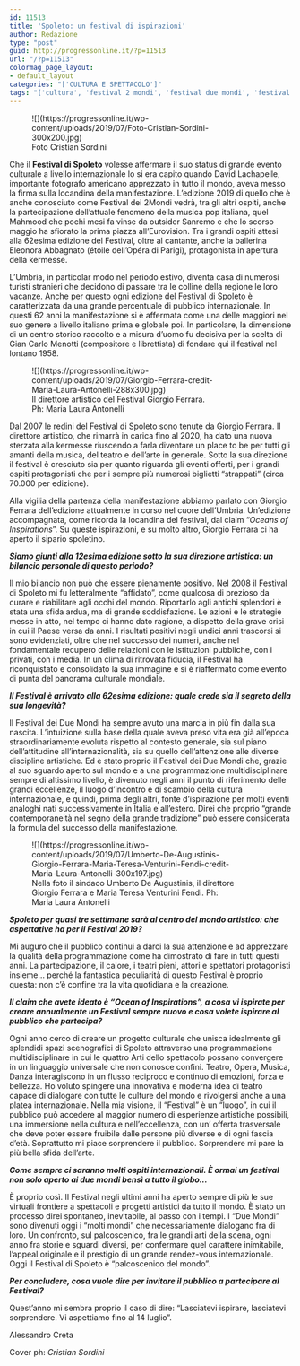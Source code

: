 ```yaml
---
id: 11513
title: 'Spoleto: un festival di ispirazioni'
author: Redazione
type: "post"
guid: http://progressonline.it/?p=11513
url: "/?p=11513"
colormag_page_layout:
- default_layout
categories: "['CULTURA E SPETTACOLO']"
tags: "['cultura', 'festival 2 mondi', 'festival due mondi', 'festival spoleto', 'giorgio ferrara', 'intervista', 'spoleto']"
---
```


<figure aria-describedby="caption-attachment-11517" class="wp-caption alignleft" id="attachment_11517" style="width: 400px">![](https://progressonline.it/wp-content/uploads/2019/07/Foto-Cristian-Sordini-300x200.jpg)<figcaption class="wp-caption-text" id="caption-attachment-11517">Foto Cristian Sordini</figcaption></figure>

Che il **Festival di Spoleto** volesse affermare il suo status di grande evento culturale a livello internazionale lo si era capito quando David Lachapelle, importante fotografo americano apprezzato in tutto il mondo, aveva messo la firma sulla locandina della manifestazione. L’edizione 2019 di quello che è anche conosciuto come Festival dei 2Mondi vedrà, tra gli altri ospiti, anche la partecipazione dell’attuale fenomeno della musica pop italiana, quel Mahmood che pochi mesi fa vinse da outsider Sanremo e che lo scorso maggio ha sfiorato la prima piazza all’Eurovision. Tra i grandi ospiti attesi alla 62esima edizione del Festival, oltre al cantante, anche la ballerina Eleonora Abbagnato (étoile dell’Opéra di Parigi), protagonista in apertura della kermesse.

L’Umbria, in particolar modo nel periodo estivo, diventa casa di numerosi turisti stranieri che decidono di passare tra le colline della regione le loro vacanze. Anche per questo ogni edizione del Festival di Spoleto è caratterizzata da una grande percentuale di pubblico internazionale. In questi 62 anni la manifestazione si è affermata come una delle maggiori nel suo genere a livello italiano prima e globale poi. In particolare, la dimensione di un centro storico raccolto e a misura d’uomo fu decisiva per la scelta di Gian Carlo Menotti (compositore e librettista) di fondare qui il festival nel lontano 1958.

<figure aria-describedby="caption-attachment-11514" class="wp-caption alignright" id="attachment_11514" style="width: 330px">![](https://progressonline.it/wp-content/uploads/2019/07/Giorgio-Ferrara-credit-Maria-Laura-Antonelli-288x300.jpg)<figcaption class="wp-caption-text" id="caption-attachment-11514">Il direttore artistico del Festival Giorgio Ferrara. Ph: Maria Laura Antonelli</figcaption></figure>

Dal 2007 le redini del Festival di Spoleto sono tenute da Giorgio Ferrara. Il direttore artistico, che rimarrà in carica fino al 2020, ha dato una nuova sterzata alla kermesse riuscendo a farla diventare un place to be per tutti gli amanti della musica, del teatro e dell’arte in generale. Sotto la sua direzione il festival è cresciuto sia per quanto riguarda gli eventi offerti, per i grandi ospiti protagonisti che per i sempre più numerosi biglietti “strappati” (circa 70.000 per edizione).

Alla vigilia della partenza della manifestazione abbiamo parlato con Giorgio Ferrara dell’edizione attualmente in corso nel cuore dell’Umbria. Un’edizione accompagnata, come ricorda la locandina del festival, dal claim “*Oceans of Inspirations*”. Su queste ispirazioni, e su molto altro, Giorgio Ferrara ci ha aperto il sipario spoletino.

***Siamo giunti alla 12esima edizione sotto la sua direzione artistica: un bilancio personale di questo periodo?***

Il mio bilancio non può che essere pienamente positivo. Nel 2008 il Festival di Spoleto mi fu letteralmente “affidato”, come qualcosa di prezioso da curare e riabilitare agli occhi del mondo. Riportarlo agli antichi splendori è stata una sfida ardua, ma di grande soddisfazione. Le azioni e le strategie messe in atto, nel tempo ci hanno dato ragione, a dispetto della grave crisi in cui il Paese versa da anni. I risultati positivi negli undici anni trascorsi si sono evidenziati, oltre che nel successo dei numeri, anche nel fondamentale recupero delle relazioni con le istituzioni pubbliche, con i privati, con i media. In un clima di ritrovata fiducia, il Festival ha riconquistato e consolidato la sua immagine e si è riaffermato come evento di punta del panorama culturale mondiale.

***Il Festival è arrivato alla 62esima edizione: quale crede sia il segreto della sua longevità?***

Il Festival dei Due Mondi ha sempre avuto una marcia in più fin dalla sua nascita. L’intuizione sulla base della quale aveva preso vita era già all’epoca straordinariamente evoluta rispetto al contesto generale, sia sul piano dell’attitudine all’internazionalità, sia su quello dell’attenzione alle diverse discipline artistiche. Ed è stato proprio il Festival dei Due Mondi che, grazie al suo sguardo aperto sul mondo e a una programmazione multidisciplinare sempre di altissimo livello, è divenuto negli anni il punto di riferimento delle grandi eccellenze, il luogo d’incontro e di scambio della cultura internazionale, e quindi, prima degli altri, fonte d’ispirazione per molti eventi analoghi nati successivamente in Italia e all’estero. Direi che proprio “grande contemporaneità nel segno della grande tradizione” può essere considerata la formula del successo della manifestazione.

<figure aria-describedby="caption-attachment-11516" class="wp-caption alignleft" id="attachment_11516" style="width: 365px">![](https://progressonline.it/wp-content/uploads/2019/07/Umberto-De-Augustinis-Giorgio-Ferrara-Maria-Teresa-Venturini-Fendi-credit-Maria-Laura-Antonelli-300x197.jpg)<figcaption class="wp-caption-text" id="caption-attachment-11516">Nella foto il sindaco Umberto De Augustinis, il direttore Giorgio Ferrara e Maria Teresa Venturini Fendi. Ph: Maria Laura Antonelli</figcaption></figure>

 ***Spoleto per quasi tre settimane sarà al centro del mondo artistico: che aspettative ha per il Festival 2019?***

Mi auguro che il pubblico continui a darci la sua attenzione e ad apprezzare la qualità della programmazione come ha dimostrato di fare in tutti questi anni. La partecipazione, il calore, i teatri pieni, attori e spettatori protagonisti insieme… perché la fantastica peculiarità di questo Festival è proprio questa: non c’è confine tra la vita quotidiana e la creazione.

***Il claim che avete ideato è “Ocean of Inspirations”, a cosa vi ispirate per creare annualmente un Festival sempre nuovo e cosa volete ispirare al pubblico che partecipa?***

Ogni anno cerco di creare un progetto culturale che unisca idealmente gli splendidi spazi scenografici di Spoleto attraverso una programmazione multidisciplinare in cui le quattro Arti dello spettacolo possano convergere in un linguaggio universale che non conosce confini. Teatro, Opera, Musica, Danza interagiscono in un flusso reciproco e continuo di emozioni, forza e bellezza. Ho voluto spingere una innovativa e moderna idea di teatro capace di dialogare con tutte le culture del mondo e rivolgersi anche a una platea internazionale. Nella mia visione, il “Festival” è un “luogo”, in cui il pubblico può accedere al maggior numero di esperienze artistiche possibili, una immersione nella cultura e nell’eccellenza, con un’ offerta trasversale che deve poter essere fruibile dalle persone più diverse e di ogni fascia d’età. Soprattutto mi piace sorprendere il pubblico. Sorprendere mi pare la più bella sfida dell’arte.

***Come sempre ci saranno molti ospiti internazionali. È ormai un festival non solo aperto ai due mondi bensì a tutto il globo…***

È proprio così. Il Festival negli ultimi anni ha aperto sempre di più le sue virtuali frontiere a spettacoli e progetti artistici da tutto il mondo. È stato un processo direi spontaneo, inevitabile, al passo con i tempi. I “Due Mondi” sono divenuti oggi i “molti mondi” che necessariamente dialogano fra di loro. Un confronto, sul palcoscenico, fra le grandi arti della scena, ogni anno fra storie e sguardi diversi, per confermare quel carattere inimitabile, l’appeal originale e il prestigio di un grande rendez-vous internazionale. Oggi il Festival di Spoleto è “palcoscenico del mondo”.

***Per concludere, cosa vuole dire per invitare il pubblico a partecipare al Festival?***

Quest’anno mi sembra proprio il caso di dire: “Lasciatevi ispirare, lasciatevi sorprendere. Vi aspettiamo fino al 14 luglio”.

Alessandro Creta

Cover ph: *Cristian Sordini*